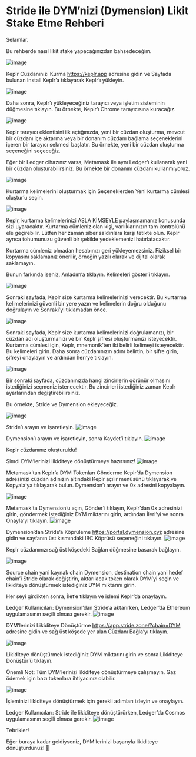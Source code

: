 # Stride ile DYM’nizi (Dymension) Likit Stake Etme Rehberi

Selamlar.

Bu rehberde nasıl likit stake yapacağınızdan bahsedeceğim.

![image](https://github.com/user-attachments/assets/9515e29b-f6a2-4b68-ae14-baf000d572a0)


Keplr Cüzdanınızı Kurma
https://keplr.app adresine gidin ve Sayfada bulunan Install Keplr’a tıklayarak Keplr’ı yükleyin.

![image](https://github.com/user-attachments/assets/76a21ed1-0c16-429f-8f9d-e41583afc1a7)


Daha sonra, Keplr’ı yükleyeceğiniz tarayıcı veya işletim sisteminin düğmesine tıklayın. Bu örnekte, Keplr’ı Chrome tarayıcısına kuracağız.

![image](https://github.com/user-attachments/assets/f87a24f8-9746-40b4-a457-ec14ff2bc01e)


Keplr tarayıcı eklentisini ilk açtığınızda, yeni bir cüzdan oluşturma, mevcut bir cüzdanı içe aktarma veya bir donanım cüzdanı bağlama seçeneklerini içeren bir tarayıcı sekmesi başlatır. Bu örnekte, yeni bir cüzdan oluşturma seçeneğini seçeceğiz.

Eğer bir Ledger cihazınız varsa, Metamask ile aynı Ledger’ı kullanarak yeni bir cüzdan oluşturabilirsiniz. Bu örnekte bir donanım cüzdanı kullanmıyoruz.

![image](https://github.com/user-attachments/assets/bd6d4383-4a06-4255-9d1c-975bd5bea693)


Kurtarma kelimelerini oluşturmak için Seçeneklerden Yeni kurtarma cümlesi oluştur’u seçin.

![image](https://github.com/user-attachments/assets/f8cb271f-c0c9-4f5a-b693-b96c26644a17)


Keplr, kurtarma kelimelerinizi ASLA KİMSEYLE paylaşmamanız konusunda sizi uyaracaktır. Kurtarma cümleniz olan kişi, varlıklarınızın tam kontrolünü ele geçirebilir. Lütfen her zaman siber saldırılara karşı tetikte olun. Keplr ayrıca tohumunuzu güvenli bir şekilde yedeklemenizi hatırlatacaktır.

Kurtarma cümleniz olmadan hesabınızı geri yükleyemezsiniz. Fiziksel bir kopyasını saklamanız önerilir, örneğin yazılı olarak ve dijital olarak saklamayın.

Bunun farkında iseniz, Anladım’a tıklayın. Kelimeleri göster’i tıklayın.

![image](https://github.com/user-attachments/assets/ac77bfdb-3747-4c6f-934c-7fd85aae6207)



Sonraki sayfada, Keplr size kurtarma kelimelerinizi verecektir. Bu kurtarma kelimelerinizi güvenli bir yere yazın ve kelimelerin doğru olduğunu doğrulayın ve Sonraki’yi tıklamadan önce.

![image](https://github.com/user-attachments/assets/7a6e5908-aa1b-4482-b38d-011b4d8f1c7b)



Sonraki sayfada, Keplr size kurtarma kelimelerinizi doğrulamanızı, bir cüzdan adı oluşturmanızı ve bir Keplr şifresi oluşturmanızı isteyecektir. Kurtarma cümlesi için, Keplr, mnemonik’ten iki belirli kelimeyi isteyecektir. Bu kelimeleri girin. Daha sonra cüzdanınızın adını belirtin, bir şifre girin, şifreyi onaylayın ve ardından İleri’ye tıklayın.

![image](https://github.com/user-attachments/assets/709c372d-0b3e-41a3-a28f-3a171ee59409)

Bir sonraki sayfada, cüzdanınızda hangi zincirlerin görünür olmasını istediğinizi seçmeniz istenecektir. Bu zincirleri istediğiniz zaman Keplr ayarlarından değiştirebilirsiniz.

Bu örnekte, Stride ve Dymension ekleyeceğiz.

![image](https://github.com/user-attachments/assets/4e4a9c34-fd55-43be-8149-b2ff3da0e945)


Stride’ı arayın ve işaretleyin.
![image](https://github.com/user-attachments/assets/81c371d7-58fc-4d2d-a359-0e18bfbb27a5)


Dymension’ı arayın ve işaretleyin, sonra Kaydet’i tıklayın.
![image](https://github.com/user-attachments/assets/5b722d36-fe55-4177-94c8-ece2f48d470a)


Keplr cüzdanınız oluşturuldu!

Şimdi DYM’lerinizi likiditeye dönüştürmeye hazırsınız!
![image](https://github.com/user-attachments/assets/da0c9497-aa17-421f-853b-0ca9e4ea29f4)


Metamask’tan Keplr’a DYM Tokenları Gönderme
Keplr’da Dymension adresinizi cüzdan adınızın altındaki Keplr açılır menüsünü tıklayarak ve Kopyala’ya tıklayarak bulun. Dymension’ı arayın ve 0x adresini kopyalayın.

![image](https://github.com/user-attachments/assets/35016ed9-8fe8-4c1c-949b-569694b779e1)

Metamask’ta Dymension’u açın, Gönder’i tıklayın, Keplr’dan 0x adresinizi girin, göndermek istediğiniz DYM miktarını girin, ardından İleri’yi ve sonra Onayla’yı tıklayın.
![image](https://github.com/user-attachments/assets/58fb778d-04d8-4ee0-bd02-8878d4349aca)


Dymension’dan Stride’a Köprüleme
https://portal.dymension.xyz adresine gidin ve sayfanın üst kısmındaki IBC Köprüsü seçeneğini tıklayın.
![image](https://github.com/user-attachments/assets/c5b52253-e79c-4a18-9940-7c0e9b3074fa)


Keplr cüzdanınızı sağ üst köşedeki Bağlan düğmesine basarak bağlayın.

![image](https://github.com/user-attachments/assets/fd4c37ae-4e03-43a6-99b2-0c4e6b0689f9)

Source chain yani kaynak chain Dymension, destination chain yani hedef chain’i Stride olarak değiştirin, aktarılacak token olarak DYM’yi seçin ve likiditeye dönüştürmek istediğiniz DYM miktarını girin.

Her şeyi girdikten sonra, İlet’e tıklayın ve işlemi Keplr’da onaylayın.

Ledger Kullanıcıları: Dymension’dan Stride’a aktarırken, Ledger’da Ethereum uygulamasının seçili olması gerekir.
![image](https://github.com/user-attachments/assets/05e376d5-aae1-4dd8-84f5-9f7c960453b2)


DYM’lerinizi Likiditeye Dönüştürme
https://app.stride.zone/?chain=DYM adresine gidin ve sağ üst köşede yer alan Cüzdanı Bağla’yı tıklayın.

![image](https://github.com/user-attachments/assets/410370d4-9de7-4e3b-88d6-c50ea56b61a8)

Likiditeye dönüştürmek istediğiniz DYM miktarını girin ve sonra Likiditeye Dönüştür’ü tıklayın.

Önemli Not: Tüm DYM’lerinizi likiditeye dönüştürmeye çalışmayın. Gaz ödemek için bazı tokenlara ihtiyacınız olabilir.

![image](https://github.com/user-attachments/assets/9706a4e0-c4d4-4c8d-ae8a-1d829281d85b)

İşleminizi likiditeye dönüştürmek için gerekli adımları izleyin ve onaylayın.

Ledger Kullanıcıları: Stride ile likiditeye dönüştürürken, Ledger’da Cosmos uygulamasının seçili olması gerekir.
![image](https://github.com/user-attachments/assets/b420cebb-8029-4d14-b8db-d46630fdf05f)

Tebrikler!

Eğer buraya kadar geldiyseniz, DYM’lerinizi başarıyla likiditeye dönüştürdünüz! 🎉
